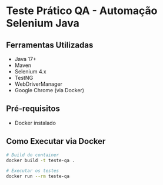 # Teste Prático QA - Automação Selenium Java

## Ferramentas Utilizadas
- Java 17+
- Maven
- Selenium 4.x
- TestNG
- WebDriverManager
- Google Chrome (via Docker)

## Pré-requisitos
- Docker instalado

## Como Executar via Docker
```bash
# Build do container
docker build -t teste-qa .

# Executar os testes
docker run --rm teste-qa

